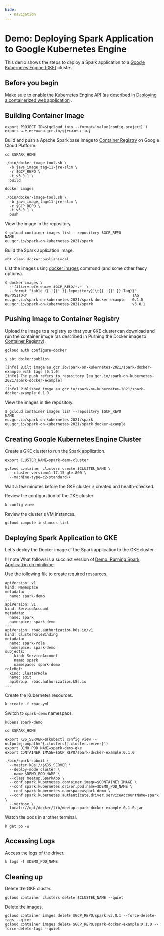 ```yaml
---
hide:
  - navigation
---
```


# Demo: Deploying Spark Application to Google Kubernetes Engine

This demo shows the steps to deploy a Spark application to a [Google Kubernetes Engine (GKE)](https://cloud.google.com/kubernetes-engine) cluster.

## Before you begin

Make sure to enable the Kubernetes Engine API (as described in [Deploying a containerized web application](https://cloud.google.com/kubernetes-engine/docs/tutorials/hello-app#before-you-begin)).

## Building Container Image

```text
export PROJECT_ID=$(gcloud info --format='value(config.project)')
export GCP_REPO=eu.gcr.io/${PROJECT_ID}
```

Build and push a Apache Spark base image to [Container Registry](https://cloud.google.com/container-registry/docs) on Google Cloud Platform.

```text
cd $SPARK_HOME
```

```text
./bin/docker-image-tool.sh \
  -b java_image_tag=11-jre-slim \
  -r $GCP_REPO \
  -t v3.0.1 \
  build
```

```text
docker images
```

```text
./bin/docker-image-tool.sh \
  -b java_image_tag=11-jre-slim \
  -r $GCP_REPO \
  -t v3.0.1 \
  push
```

View the image in the repository.

```text
$ gcloud container images list --repository $GCP_REPO
NAME
eu.gcr.io/spark-on-kubernetes-2021/spark
```

Build the Spark application image.

```text
sbt clean docker:publishLocal
```

List the images using [docker images](https://docs.docker.com/engine/reference/commandline/images/) command (and some other fancy options).

```text
$ docker images \
  --filter=reference='$GCP_REPO/*:*' \
  --format "table {{ '{{' }}.Repository}}\t{{ '{{' }}.Tag}}"
REPOSITORY                                                TAG
eu.gcr.io/spark-on-kubernetes-2021/spark-docker-example   0.1.0
eu.gcr.io/spark-on-kubernetes-2021/spark                  v3.0.1
```

## Pushing Image to Container Registry

Upload the image to a registry so that your GKE cluster can download and run the container image (as described in [Pushing the Docker image to Container Registry](https://cloud.google.com/kubernetes-engine/docs/tutorials/hello-app#pushing_the_docker_image_to)).

```text
gcloud auth configure-docker
```

```text
$ sbt docker:publish
...
[info] Built image eu.gcr.io/spark-on-kubernetes-2021/spark-docker-example with tags [0.1.0]
[info] The push refers to repository [eu.gcr.io/spark-on-kubernetes-2021/spark-docker-example]
...
[info] Published image eu.gcr.io/spark-on-kubernetes-2021/spark-docker-example:0.1.0
```

View the images in the repository.

```text
$ gcloud container images list --repository $GCP_REPO
NAME
eu.gcr.io/spark-on-kubernetes-2021/spark
eu.gcr.io/spark-on-kubernetes-2021/spark-docker-example
```

## Creating Google Kubernetes Engine Cluster

Create a GKE cluster to run the Spark application.

```text
export CLUSTER_NAME=spark-demo-cluster
```

```text
gcloud container clusters create $CLUSTER_NAME \
  --cluster-version=1.17.15-gke.800 \
  --machine-type=c2-standard-4
```

Wait a few minutes before the GKE cluster is created and health-checked.

Review the configuration of the GKE cluster.

```text
k config view
```

Review the cluster's VM instances.

```text
gcloud compute instances list
```

## Deploying Spark Application to GKE

Let's deploy the Docker image of the Spark application to the GKE cluster.

!!! note
    What follows is a succinct version of [Demo: Running Spark Application on minikube](running-spark-application-on-minikube.md).

Use the following file to create required resources.

```text
apiVersion: v1
kind: Namespace
metadata:
  name: spark-demo
---
apiVersion: v1
kind: ServiceAccount
metadata:
  name: spark
  namespace: spark-demo
---
apiVersion: rbac.authorization.k8s.io/v1
kind: ClusterRoleBinding
metadata:
  name: spark-role
  namespace: spark-demo
subjects:
  - kind: ServiceAccount
    name: spark
    namespace: spark-demo
roleRef:
  kind: ClusterRole
  name: edit
  apiGroup: rbac.authorization.k8s.io
---
```

Create the Kubernetes resources.

```text
k create -f rbac.yml
```

Switch to `spark-demo` namespace.

```text
kubens spark-demo
```

```text
cd $SPARK_HOME
```

```text
export K8S_SERVER=$(kubectl config view --output=jsonpath='{.clusters[].cluster.server}')
export DEMO_POD_NAME=spark-demo-gke
export CONTAINER_IMAGE=$GCP_REPO/spark-docker-example:0.1.0
```

```text
./bin/spark-submit \
  --master k8s://$K8S_SERVER \
  --deploy-mode cluster \
  --name $DEMO_POD_NAME \
  --class meetup.SparkApp \
  --conf spark.kubernetes.container.image=$CONTAINER_IMAGE \
  --conf spark.kubernetes.driver.pod.name=$DEMO_POD_NAME \
  --conf spark.kubernetes.namespace=spark-demo \
  --conf spark.kubernetes.authenticate.driver.serviceAccountName=spark \
  --verbose \
  local:///opt/docker/lib/meetup.spark-docker-example-0.1.0.jar
```

Watch the pods in another terminal.

```text
k get po -w
```

## Accessing Logs

Access the logs of the driver.

```text
k logs -f $DEMO_POD_NAME
```

## Cleaning up

Delete the GKE cluster.

```text
gcloud container clusters delete $CLUSTER_NAME --quiet
```

Delete the images.

```text
gcloud container images delete $GCP_REPO/spark:v3.0.1 --force-delete-tags --quiet
gcloud container images delete $GCP_REPO/spark-docker-example:0.1.0 --force-delete-tags --quiet
```
